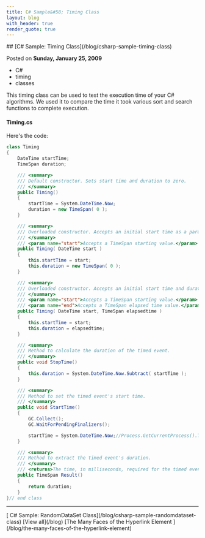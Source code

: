 ```yaml
---
title: C# Sample&#58; Timing Class
layout: blog
with_header: true
render_quote: true
---
```


<div class="post-title" markdown="1">
## [C# Sample: Timing Class](/blog/csharp-sample-timing-class)

Posted on **Sunday, January 25, 2009**
</div>

<ul class="post-tags-list">
<li><span class="badge badge-success p-2">C#</span></li>
<li><span class="badge badge-success p-2">timing</span></li>
<li><span class="badge badge-success p-2">classes</span></li>
</ul>

This timing class can be used to test the execution time of your C# algorithms. We used it to compare the time it took various sort and search functions to complete execution.

#### Timing.cs

Here's the code:

```csharp
class Timing
{
	DateTime startTime;
	TimeSpan duration;

	/// <summary>
	/// Default constructor. Sets start time and duration to zero.
	/// </summary>
	public Timing()
	{
		startTime = System.DateTime.Now;
		duration = new TimeSpan( 0 );
	}

	/// <summary>
	/// Overloaded constructor. Accepts an initial start time as a parameter. Sets duration to zero.
	/// </summary>
	/// <param name="start">Accepts a TimeSpan starting value.</param>
	public Timing( DateTime start )
	{
		this.startTime = start;
		this.duration = new TimeSpan( 0 );
	}

	/// <summary>
	/// Overloaded constructor. Accepts an initial start time and duration as parameters.
	/// </summary>
	/// <param name="start">Accepts a TimeSpan starting value.</param>
	/// <param name="end">Accepts a TimeSpan elapsed time value.</param>
	public Timing( DateTime start, TimeSpan elapsedtime )
	{
		this.startTime = start;
		this.duration = elapsedtime;
	}

	/// <summary>
	/// Method to calculate the duration of the timed event.
	/// </summary>
	public void StopTime()
	{
		this.duration = System.DateTime.Now.Subtract( startTime );
	}

	/// <summary>
	/// Method to set the timed event's start time.
	/// </summary>
	public void StartTime()
	{
		GC.Collect();
		GC.WaitForPendingFinalizers();

		startTime = System.DateTime.Now;//Process.GetCurrentProcess().Threads[0].UserProcessorTime;
	}

	/// <summary>
	/// Method to extract the timed event's duration.
	/// </summary>
	/// <returns>The time, in milliseconds, required for the timed event to execute.</returns>
	public TimeSpan Result()
	{
		return duration;
	}
}// end class
```

---

<div class="blog-pager" markdown="1">
[<i class="fas fa-chevron-left"></i> C# Sample: RandomDataSet Class](/blog/csharp-sample-randomdataset-class)
[View all](/blog)
[The Many Faces of the Hyperlink Element <i class="fas fa-chevron-right"></i>](/blog/the-many-faces-of-the-hyperlink-element)
</div>

